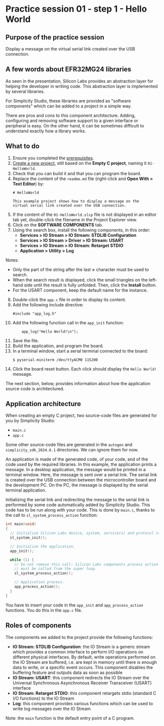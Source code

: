 # Practice session 01 - step 1 - Hello World

## Purpose of the practice session

Display a message on the virtual serial link created over the USB connection.

## A few words about EFR32MG24 libraries

As seen in the presentation, Silicon Labs provides an abstraction layer for helping the developer in writing code. This abstraction layer is implemented by several libraries.

For Simplicity Studio, these libraries are provided as "software components" which can be added to a project in a simple way.

There are pros and cons to this component architecture. Adding, configuring and removing software support to a given interface or peripheral is easy. On the other hand, it can be sometimes difficult to understand exactly how a library works. 

## What to do

1. Ensure you completed the [prerequisites](https://github.com/PascalBod/embedded-systems-for-ML?tab=readme-ov-file#prerequisites-for-the-practical-exercises).
2. [Create a new project](https://github.com/PascalBod/lm-efr32-simplicityStudio?tab=readme-ov-file#sample-application), still based on the **Empty C project**, naming it `01-HelloWorld`.
3. Check that you can build it and that you can program the board.
4. Replace the content of the `readme.md` file (right-click and **Open With > Text Editor**) by:
    ```
    # HelloWorld
    
    This example project shows how to display a message on the
    virtual serial link created over the USB connection.          
    ```
5. If the content of the `01-HelloWorld.slcp` file is not displayed in an editor tab yet, double-click the filename in the Project Explorer view.
6. Click on the **SOFTWARE COMPONENTS** tab.
7. Using the search box, install the following components, in this order:
   * **Services > IO Stream > IO Stream: STDLIB Configuration**
   * **Services > IO Stream > Driver > IO Stream: USART**
   * **Services > IO Stream > IO Stream: Retarget STDIO**
   * **Application > Utility > Log**

Notes:
* Only the part of the string after the last **>** character must be used to search.
* When the search result is displayed, click the small triangles on the left-hand side until the result is fully unfolded. Then, click the **Install** button.
* For the USART component, keep the default name for the instance.

8. Double-click the `app.c` file in order to display its content.
9. Add the following include directive:
    ```
    #include "app_log.h"
    ```
10. Add the following function call in the `app_init` function:
    ```
        app_log("Hello World!\n");
    ```
12. Save the file.
13. Build the application, and program the board.
14. In a terminal window, start a serial terminal connected to the board:
    ```
    $ pyserial-miniterm /dev/ttyACM0 115200
    ```
15. Click the board reset button. Each click should display the `Hello World!` message.

The next section, below, provides information about how the application source code is architectured.

## Application architecture

When creating an empty C project, two source-code files are generated for you by Simplicity Studio:
* `main.c`
* `app.c`

Some other source-code files are generated in the `autogen` and `simplicity_sdk_2024.6.1` directories. We can ignore them for now.

An application is made of the generated code, of your code, and of the code used by the required libraries. In this example, the application prints a message. In a desktop application, the message would be printed in a terminal window. Here, the message is sent over a serial link. The serial link is created over the USB connection between the microcontroller board and the development PC. On the PC, the message is displayed by the serial terminal application.

Initializing the serial link and redirecting the message to the serial link is performed by some code automatically added by Simplicity Studio. This code has to be run along with your code. This is done by `main.c`, thanks to the call to `sl_system_process_action` function:
```C
int main(void)
{
  // Initialize Silicon Labs device, system, service(s) and protocol stack(s).
  sl_system_init();

  // Initialize the application.
  app_init();

  while (1) {
    // Do not remove this call: Silicon Labs components process action routine
    // must be called from the super loop.
    sl_system_process_action();

    // Application process.
    app_process_action();
  }
}
```

You have to insert your code in the `app_init` and `app_process_action` functions. You do this in the `app.c` file.

## Roles of components

The components we added to the project provide the following functions:
* **IO Stream: STDLIB Configuration**: the IO Stream is a generic stream which provides a common interface to perform I/O operations on different physical interfaces. By default, write operations performed on the IO Stream are buffered, i.e. are kept in memory until there is enough data to write, or a specific event occurs. This component disables the buffering feature and outputs data as soon as possible
* **IO Stream: USART**: this component redirects the IO Stream over the Universal Synchronous Asynchronous Receiver Transceiver (USART) interface
* **IO Stream: Retarget STDIO**: this component retargets stdio (standard C I/O functions) to the IO Stream
* **Log**: this component provides various functions which can be used to write log messages over the IO Stream

Note: the `main` function is the default entry point of a C program.
